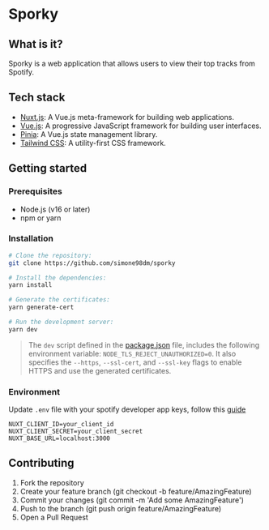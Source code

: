 # Sporky

## What is it?

Sporky is a web application that allows users to view their top tracks from Spotify.

## Tech stack

- [Nuxt.js](https://nuxt.com/): A Vue.js meta-framework for building web applications.
- [Vue.js](https://vuejs.org/): A progressive JavaScript framework for building user interfaces.
- [Pinia](https://pinia.vuejs.org/): A Vue.js state management library.
- [Tailwind CSS](https://tailwindcss.com/): A utility-first CSS framework.

## Getting started

### Prerequisites

- Node.js (v16 or later)
- npm or yarn

### Installation

```bash
# Clone the repository:
git clone https://github.com/simone98dm/sporky

# Install the dependencies:
yarn install

# Generate the certificates:
yarn generate-cert

# Run the development server:
yarn dev
```

> The `dev` script defined in the [package.json](package.json) file, includes the following environment variable: `NODE_TLS_REJECT_UNAUTHORIZED=0`. It also specifies the `--https`, `--ssl-cert`, and `--ssl-key` flags to enable HTTPS and use the generated certificates.

### Environment

Update `.env` file with your spotify developer app keys, follow this [guide](https://developer.spotify.com/documentation/web-api/tutorials/getting-started#request-an-access-token)

```
NUXT_CLIENT_ID=your_client_id
NUXT_CLIENT_SECRET=your_client_secret
NUXT_BASE_URL=localhost:3000
```

## Contributing

1. Fork the repository
2. Create your feature branch (git checkout -b feature/AmazingFeature)
3. Commit your changes (git commit -m 'Add some AmazingFeature')
4. Push to the branch (git push origin feature/AmazingFeature)
5. Open a Pull Request
